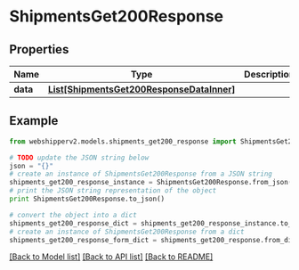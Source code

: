 # ShipmentsGet200Response


## Properties
Name | Type | Description | Notes
------------ | ------------- | ------------- | -------------
**data** | [**List[ShipmentsGet200ResponseDataInner]**](ShipmentsGet200ResponseDataInner.md) |  | [optional] 

## Example

```python
from webshipperv2.models.shipments_get200_response import ShipmentsGet200Response

# TODO update the JSON string below
json = "{}"
# create an instance of ShipmentsGet200Response from a JSON string
shipments_get200_response_instance = ShipmentsGet200Response.from_json(json)
# print the JSON string representation of the object
print ShipmentsGet200Response.to_json()

# convert the object into a dict
shipments_get200_response_dict = shipments_get200_response_instance.to_dict()
# create an instance of ShipmentsGet200Response from a dict
shipments_get200_response_form_dict = shipments_get200_response.from_dict(shipments_get200_response_dict)
```
[[Back to Model list]](../README.md#documentation-for-models) [[Back to API list]](../README.md#documentation-for-api-endpoints) [[Back to README]](../README.md)


